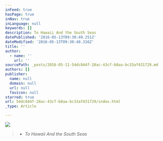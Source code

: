 ```yaml
---
inFeed: true
hasPage: true
inNav: true
inLanguage: null
keywords: []
description: To Hawaii And the South Seas
datePublished: '2016-05-13T09:30:49.251Z'
dateModified: '2016-05-13T09:30:48.316Z'
title: ''
author:
  - name: ''
    url: ''
sourcePath: _posts/2016-05-11-54dc844f-28ac-43cf-b8aa-bc33af431729.md
authors: []
publisher:
  name: null
  domain: null
  url: null
  favicon: null
starred: true
url: 54dc844f-28ac-43cf-b8aa-bc33af431729/index.html
_type: Article

---
```

![](https://s3-us-west-2.amazonaws.com/the-grid-img/p/43d05a027b48009f6327051f63d02aaa3ab273cb.png)

> * _To Hawaii And the South Seas_